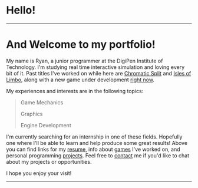 <html>
    <div id="title">
        <h1>Hello!</h1>
    </div>
    <hr>
</html>

# And Welcome to my portfolio!

My name is Ryan, a junior programmer at the DigiPen Institute of Technology. I'm studying real time interactive simulation and loving every bit of it. Past titles I've worked on while here are [Chromatic Split]() and [Isles of Limbo](), along with a new game under development [right now](). 

My experiences and interests are in the following topics: 

> Game Mechanics
> 
> Graphics
>
> Engine Development

I'm currently searching for an internship in one of these fields. Hopefully one where I'll be able to learn and help produce some great results! Above you can find links for my [resume](), info about [games]() I've worked on, and personal programming [projects](). Feel free to [contact]() me if you'd like to chat about my projects or opportunities.

I hope you enjoy your visit!

<html>
    <hr>
<hrml>